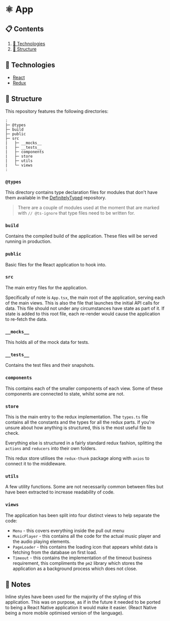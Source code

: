 # ⚛️ App

## 📋 Contents

1. [📼 Technologies](#-technologies)
2. [🌳 Structure](#-structure)

## 📼 Technologies

- [React](https://reactjs.org/)
- [Redux](https://redux.js.org/)

## 🌳 Structure

This repository features the following directories:

```
:
├─ @types
├─ build
├─ public
├─ src
|   ├─ __mocks__
|   ├─ __tests__
|   ├─ components
|   ├─ store
|   ├─ utils
|   └─ views
:
```

### `@types`

This directory contains type declaration files for modules that don't have them available in the
[DefinitelyTyped](https://github.com/DefinitelyTyped/DefinitelyTyped) repository.

> There are a couple of modules used at the moment that are marked with `// @ts-ignore` that type files need to be
> written for.

### `build`

Contains the compiled build of the application. These files will be served running in production.

### `public`

Basic files for the React application to hook into.

### `src`

The main entry files for the application.

Specifically of note is `App.tsx`, the main root of the application, serving each of the main views. This is also the
file that launches the initial API calls for data. This file should not under any circumstances have state as part of it.
If state is added to this root file, each re-render would cause the application to re-fetch the data.

### `__mocks__`

This holds all of the mock data for tests.

### `__tests__`

Contains the test files and their snapshots.

### `components`

This contains each of the smaller components of each view. Some of these components are connected to state, whilst some
are not.

### `store`

This is the main entry to the redux implementation. The `types.ts` file contains all the constants and the types
for all the redux parts. If you're unsure about how anything is structured, this is the most useful file to check.

Everything else is structured in a fairly standard redux fashion, splitting the `actions` and `reducers` into their own
folders.

This redux store utilises the `redux-thunk` package along with `axios` to connect it to the middleware.

### `utils`

A few utility functions. Some are not necessarily common between files but have been extracted to increase readability
of code.

### `views`

The application has been split into four distinct views to help separate the code:
- `Menu` - this covers everything inside the pull out menu
- `MusicPlayer` - this contains all the code for the actual music player and the audio playing elements.
- `PageLoader` - this contains the loading icon that appears whilst data is fetching from the database on first load.
- `Timeout` - this contains the implementation of the timeout business requirement, this compliments the `pm2` library
which stores the application as a background process which does not close.

## 📝 Notes

Inline styles have been used for the majority of the styling of this application. This was on purpose, as if in the
future it needed to be ported to being a React Native application it would make it easier. (React Native being a more
mobile optimised version of the language).
